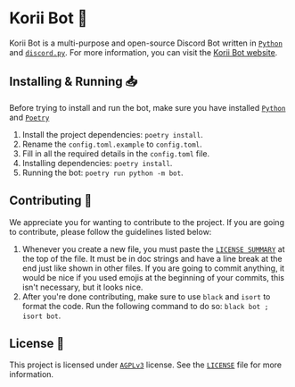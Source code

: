 # Korii Bot 🤖
Korii Bot is a multi-purpose and open-source Discord Bot written in [`Python`](https://python.org) and [`discord.py`](https://github.com/Rapptz/discord.py).
For more information, you can visit the [Korii Bot website](https://spooki.xyz/bot).

## Installing & Running 📥
Before trying to install and run the bot, make sure you have installed [`Python`](https://python.org) and [`Poetry`](https://python-poetry.org/)
1. Install the project dependencies: `poetry install`.
2. Rename the `config.toml.example` to `config.toml`.
3. Fill in all the required details in the `config.toml` file.
4. Installing dependencies: `poetry install`.
5. Running the bot: `poetry run python -m bot`.

## Contributing 💁
We appreciate you for wanting to contribute to the project. If you are going to contribute, please follow the guidelines listed below:
1. Whenever you create a new file, you must paste the [`LICENSE SUMMARY`](https://github.com/Korino-Development/Korii-Bot/LICENSE_SUMMARY) at the top of the file. It must be in doc strings and have a line break at the end just like shown in other files. If you are going to commit anything, it would be nice if you used emojis at the beginning of your commits, this isn't necessary, but it looks nice.
2. After you're done contributing, make sure to use `black` and `isort` to format the code. Run the following command to do so: `black bot ; isort bot`.

## License 📜
This project is licensed under [`AGPLv3`](https://www.gnu.org/licenses/agpl-3.0.de.html) license. See the [`LICENSE`](https://github.com/Korino-Development/Korii-Bot/LICENSE) file for more information.
